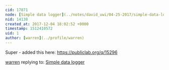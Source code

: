 ```yaml
---
cid: 17871
node: [Simple data logger](../notes/david_uwi/04-25-2017/simple-data-logger)
nid: 14138
created_at: 2017-12-04 18:02:52 +0000
timestamp: 1512410572
uid: 1
author: [warren](../profile/warren)
---
```


Super - added this here: https://publiclab.org/q/15296

[warren](../profile/warren) replying to: [Simple data logger](../notes/david_uwi/04-25-2017/simple-data-logger)

